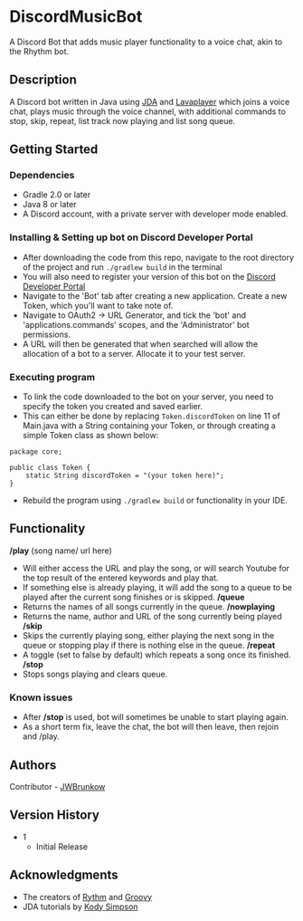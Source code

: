 # DiscordMusicBot

A Discord Bot that adds music player functionality to a voice chat, akin to the Rhythm bot.

## Description

A Discord bot written in Java using [JDA](https://github.com/DV8FromTheWorld/JDA) and [Lavaplayer](https://github.com/sedmelluq/lavaplayer) which joins a voice chat, plays music through the voice channel, with additional commands to stop, skip, repeat, list track now playing and list song queue.

## Getting Started

### Dependencies

* Gradle 2.0 or later
* Java 8 or later
* A Discord account, with a private server with developer mode enabled.

### Installing & Setting up bot on Discord Developer Portal

* After downloading the code from this repo, navigate to the root directory of the project and run `./gradlew build` in the terminal
* You will also need to register your version of this bot on the [Discord Developer Portal](https://discord.com/developers/applications)
* Navigate to the 'Bot' tab after creating a new application. Create a new Token, which you'll want to take note of. 
* Navigate to OAuth2 -> URL Generator, and tick the 'bot' and 'applications.commands' scopes, and the 'Administrator' bot permissions.
* A URL will then be generated that when searched will allow the allocation of a bot to a server. Allocate it to your test server.

### Executing program

* To link the code downloaded to the bot on your server, you need to specify the token you created and saved earlier. 
* This can either be done by replacing `Token.discordToken` on line 11 of Main.java with a String containing your Token, or through creating a simple Token class as shown below:
```
package core;

public class Token {
    static String discordToken = "(your token here)";
}
```
* Rebuild the program using `./gradlew build` or functionality in your IDE.

## Functionality
<strong>/play</strong> (song name/ url here) <br> 
* Will either access the URL and play the song, or will search Youtube for the top result of the entered keywords and play that.
* If something else is already playing, it will add the song to a queue to be played after the current song finishes or is skipped.
<strong>/queue</strong> <br>
* Returns the names of all songs currently in the queue.
<strong>/nowplaying</strong> <br>
* Returns the name, author and URL of the song currently being played
<strong>/skip</strong> <br>
* Skips the currently playing song, either playing the next song in the queue or stopping play if there is nothing else in the queue.
<strong>/repeat</strong> <br>
* A toggle (set to false by default) which repeats a song once its finished.
<strong>/stop</strong> <br>
* Stops songs playing and clears queue.

### Known issues
* After <strong>/stop</strong> is used, bot will sometimes be unable to start playing again. 
* As a short term fix, leave the chat, the bot will then leave, then rejoin and /play.

## Authors
Contributor - [JWBrunkow](https://www.linkedin.com/in/jwbrunkow)

## Version History
* 1
    * Initial Release

## Acknowledgments
* The creators of [Rythm](https://www.theverge.com/2021/9/12/22669502/youtube-discord-rythm-music-bot-closure) and [Groovy](https://www.theverge.com/2021/8/24/22640024/youtube-discord-groovy-music-bot-closure)
* JDA tutorials by [Kody Simpson](https://www.youtube.com/@KodySimpson)
